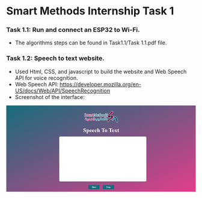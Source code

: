 # Smart Methods Internship Task 1

### Task 1.1: Run and connect an ESP32 to Wi-Fi.
- The algorithms steps can be found in Task1.1/Task 1.1.pdf file. 

### Task 1.2: Speech to text website.
- Used Html, CSS, and javascript to build the website and Web Speech API for voice recognition.
- Web Speech API: https://developer.mozilla.org/en-US/docs/Web/API/SpeechRecognition
- Screenshot of the interface:

![](Task1.2/image.png)






